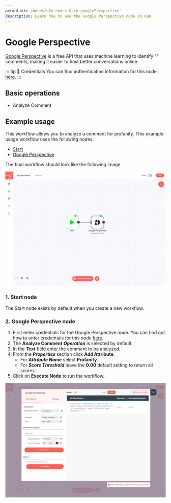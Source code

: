 ```yaml
---
permalink: /nodes/n8n-nodes-base.googlePerspective
description: Learn how to use the Google Perspective node in n8n
---
```


# Google Perspective

[Google Perspective](https://www.perspectiveapi.com/) is a free API that uses machine learning to identify "" comments, making it easier to host better conversations online.

::: tip 🔑 Credentials
You can find authentication information for this node [here](../../../credentials/Google/README.md).
:::

## Basic operations

* Analyze Comment

## Example usage

This workflow allows you to analyze a comment for profanity. This example usage workflow uses the following nodes.
- [Start](../../core-nodes/Start/README.md)
- [Google Perspective]()

The final workflow should look like the following image.

![A workflow with the Google Perspective node](./workflow.png)

### 1. Start node

The Start node exists by default when you create a new workflow.

### 2. Google Perspective node

1. First enter credentials for the Google Perspective node. You can find out how to enter credentials for this node [here](../../../credentials/Google/README.md).
2. The **Analyze Comment** ***Operation*** is selected by default.
3. In the ***Text*** field enter the comment to be analyzed.
4. From the ***Properties*** section click **Add Attribute**.
    * For ***Attribute Name*** select **Profanity**.
    * For ***Score Threshold*** leave the **0.00** default setting to return all scores.
5. Click on **Execute Node** to run the workflow.

![The Google Perspective node](./googlePerspective_node.png)
